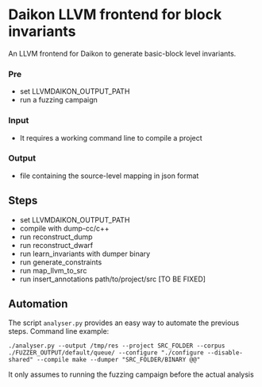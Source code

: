 # Daikon LLVM frontend for block invariants

An LLVM frontend for Daikon to generate basic-block level invariants.

### Pre

+ set LLVMDAIKON_OUTPUT_PATH
+ run a fuzzing campaign

### Input

+ It requires a working command line to compile a project

### Output

+ file containing the source-level mapping in json format

## Steps

+ set LLVMDAIKON_OUTPUT_PATH
+ compile with dump-cc/c++
+ run reconstruct_dump
+ run reconstruct_dwarf
+ run learn_invariants with dumper binary
+ run generate_constraints
+ run map_llvm_to_src
+ run insert_annotations path/to/project/src [TO BE FIXED]

## Automation

The script ```analyser.py``` provides an easy way to automate the previous steps. Command line example:

```
./analyser.py --output /tmp/res --project SRC_FOLDER --corpus ./FUZZER_OUTPUT/default/queue/ --configure "./configure --disable-shared" --compile make --dumper "SRC_FOLDER/BINARY @@"
```

It only assumes to running the fuzzing campaign before the actual analysis
